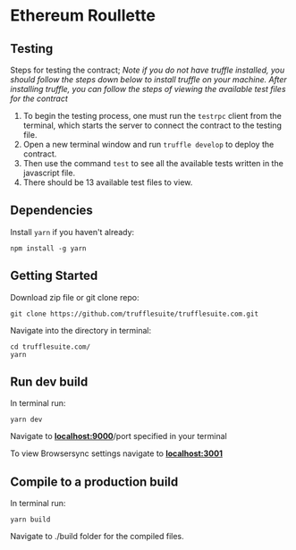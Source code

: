 # Ethereum Roullette

## Testing 
Steps for testing the contract;
*Note if you do not have truffle installed, you should follow the steps down below to install truffle on your machine. After installing truffle, you can follow the steps of viewing the available test files for the contract*

1. To begin the testing process, one must run the `testrpc` client from the terminal, which starts the server to connect the contract to the testing file.
2. Open a new terminal window and run `truffle develop` to deploy the contract.
3. Then use the command `test` to see all the available tests written in the javascript file.
4. There should be 13 available test files to view.

## Dependencies

Install `yarn` if you haven't already:

```
npm install -g yarn
```

## Getting Started
Download zip file or git clone repo:

```
git clone https://github.com/trufflesuite/trufflesuite.com.git
```

Navigate into the directory in terminal:

```
cd trufflesuite.com/
yarn
```

## Run dev build
In terminal run:

```
yarn dev
```

Navigate to **[localhost:9000](http://localhost:9000)**/port specified in your terminal

To view Browsersync settings navigate to **[localhost:3001](http://localhost:3001)**

## Compile to a production build

In terminal run:

```
yarn build
```

Navigate to ./build folder for the compiled files.




